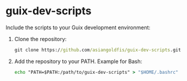 # guix-dev-scripts

Include the scripts to your Guix development environment:

1. Clone the repository:
    ```cmd
    git clone https://github.com/asiangoldfis/guix-dev-scripts.git
    ```
2. Add the repository to your PATH. Example for Bash:
    ```cmd
    echo "PATH=$PATH:/path/to/guix-dev-scripts" > "$HOME/.bashrc"
    ```
